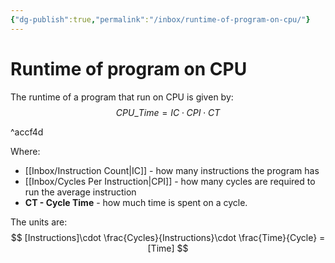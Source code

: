 ```yaml
---
{"dg-publish":true,"permalink":"/inbox/runtime-of-program-on-cpu/"}
---
```




# Runtime of program on CPU
The runtime of a program that run on CPU is given by:
$$
CPU\_Time = IC\cdot CPI\cdot CT
$$

^accf4d

Where:
- [[Inbox/Instruction Count\|IC]] - how many instructions the program has
- [[Inbox/Cycles Per Instruction\|CPI]] - how many cycles are required to run the average instruction
- **CT - Cycle Time** - how much time is spent on a cycle.

The units are:
$$
[Instructions]\cdot \frac{Cycles}{Instructions}\cdot \frac{Time}{Cycle} = [Time]
$$